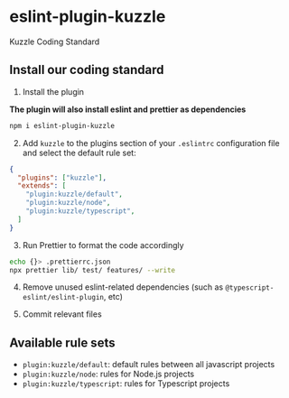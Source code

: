 # eslint-plugin-kuzzle

Kuzzle Coding Standard

## Install our coding standard

1) Install the plugin

__The plugin will also install eslint and prettier as dependencies__

```sh
npm i eslint-plugin-kuzzle
```

2) Add `kuzzle` to the plugins section of your `.eslintrc` configuration file and select the default rule set:

```json
{
  "plugins": ["kuzzle"],
  "extends": [
    "plugin:kuzzle/default",
    "plugin:kuzzle/node",
    "plugin:kuzzle/typescript",
  ]
}
```

3) Run Prettier to format the code accordingly

```sh
echo {}> .prettierrc.json
npx prettier lib/ test/ features/ --write
```

4) Remove unused eslint-related dependencies (such as `@typescript-eslint/eslint-plugin`, etc)

5) Commit relevant files

## Available rule sets

  - `plugin:kuzzle/default`: default rules between all javascript projects
  - `plugin:kuzzle/node`: rules for Node.js projects
  - `plugin:kuzzle/typescript`: rules for Typescript projects

